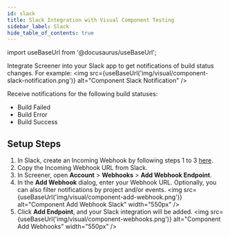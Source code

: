 ```yaml
---
id: slack
title: Slack Integration with Visual Component Testing
sidebar_label: Slack
hide_table_of_contents: true
---
```


import useBaseUrl from '@docusaurus/useBaseUrl';

Integrate Screener into your Slack app to get notifications of build status changes. For example:
<img src={useBaseUrl('img/visual/component-slack-notification.png')} alt="Component Slack Notification" />

Receive notifications for the following build statuses:

- Build Failed
- Build Error
- Build Success

## Setup Steps

1. In Slack, create an Incoming Webhook by following steps 1 to 3 [here](https://api.slack.com/incoming-webhooks).
2. Copy the Incoming Webhook URL from Slack.
3. In Screener, open **Account** > **Webhooks** > **Add Webhook Endpoint**.
4. In the **Add Webhook** dialog, enter your Webhook URL. Optionally, you can also filter notifications by project and/or events.
   <img src={useBaseUrl('img/visual/component-add-webhook.png')} alt="Component Add Webhook Slack" width="550px" />
5. Click **Add Endpoint**, and your Slack integration will be added.
   <img src={useBaseUrl('img/visual/component-webhooks.png')} alt="Component Add Webhooks" width="550px" />
